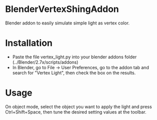 # BlenderVertexShingAddon
Blender addon to easily simulate simple light as vertex color.

# Installation
- Paste the file vertex_light.py into your blender addons folder (../Blender/2.7x/scripts/addons)
- In Blender, go to File -> User Preferences, go to the addon tab and search for "Vertex Light", then check the box on the results.

# Usage
On object mode, select the object you want to apply the light and press Ctrl+Shift+Space, then tune the desired setting values at the toolbar.
